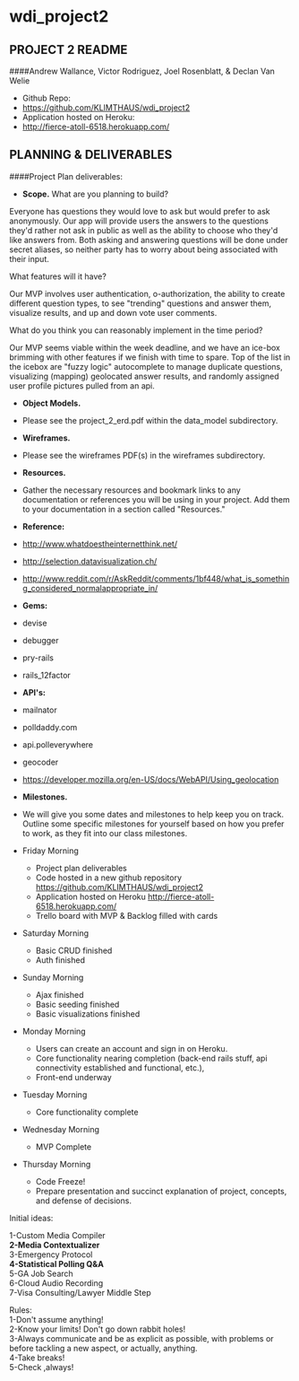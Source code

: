 wdi_project2
============

## PROJECT 2 README
####Andrew Wallance, Victor Rodriguez, Joel Rosenblatt, & Declan Van Welie

* Github Repo: 
* <a href="https://github.com/KLIMTHAUS/wdi_project2">https://github.com/KLIMTHAUS/wdi_project2</a>
* Application hosted on Heroku:
* <a href="http://fierce-atoll-6518.herokuapp.com/">http://fierce-atoll-6518.herokuapp.com/</a>
	

## PLANNING & DELIVERABLES

####Project Plan deliverables:

* **Scope.** 
What are you planning to build? 

Everyone has questions they would love to ask but would prefer to ask anonymously. Our app will provide users the answers to the questions they'd rather not ask in public as well as the ability to choose who they'd like answers from. Both asking and answering questions will be done under secret aliases, so neither party has to worry about being associated with their input. 

What features will it have? 

Our MVP involves user authentication, o-authorization, the ability to create different question types, to see "trending" questions and answer them, visualize results, and up and down vote user comments.

What do you think you can reasonably implement in the time period?

Our MVP seems viable within the week deadline, and we have an ice-box brimming with other features if we finish with time to spare. Top of the list in the icebox are "fuzzy logic" autocomplete to manage duplicate questions, visualizing (mapping) geolocated answer results, and randomly assigned user profile pictures pulled from an api.


* **Object Models.** 
* Please see the project_2_erd.pdf within the data_model subdirectory.

* **Wireframes.** 
* Please see the wireframes PDF(s) in the wireframes subdirectory.

* **Resources.** 
* Gather the necessary resources and bookmark links to any documentation or references you will be using in your project.  Add them to your documentation in a section called "Resources."

* **Reference:**

* http://www.whatdoestheinternetthink.net/
* http://selection.datavisualization.ch/
* http://www.reddit.com/r/AskReddit/comments/1bf448/what_is_something_considered_normalappropriate_in/

* **Gems:**

* devise
* debugger
* pry-rails
* rails_12factor


* **API's:**

* mailnator
* polldaddy.com
* api.polleverywhere
* geocoder
* https://developer.mozilla.org/en-US/docs/WebAPI/Using_geolocation

* **Milestones.** 
* We will give you some dates and milestones to help keep you on track. Outline some specific milestones for yourself based on how you prefer to work, as they fit into our class milestones.

* Friday Morning 
	- Project plan deliverables 
	- Code hosted in a new github repository
	<a href="https://github.com/KLIMTHAUS/wdi_project2">https://github.com/KLIMTHAUS/wdi_project2</a>
	- Application hosted on Heroku
	<a href="http://fierce-atoll-6518.herokuapp.com/">http://fierce-atoll-6518.herokuapp.com/</a>
	- Trello board with MVP & Backlog filled with cards 
* Saturday Morning 
	- Basic CRUD finished
	- Auth finished
* Sunday Morning 
	- Ajax finished
	- Basic seeding finished
	- Basic visualizations finished
* Monday Morning
	- Users can create an account and sign in on Heroku. 
	- Core functionality nearing completion (back-end rails stuff, api connectivity established and functional, etc.), 
	- Front-end underway
* Tuesday Morning
	- Core functionality complete
* Wednesday Morning 
	- MVP Complete
* Thursday Morning
	- Code Freeze!
	- Prepare presentation and succinct explanation of project, concepts, and defense of decisions.

Initial ideas:

1-Custom Media Compiler</br>
<b>2-Media Contextualizer</b></br>
3-Emergency Protocol</br>
<b>4-Statistical Polling Q&A</b></br>
5-GA Job Search</br>
6-Cloud Audio Recording</br>
7-Visa Consulting/Lawyer Middle Step</br>

Rules:</br>
1-Don't assume anything!</br>
2-Know your limits! Don't go down rabbit holes! </br>
3-Always communicate and be as explicit as possible, with problems or before tackling a new aspect, or actually, anything.</br>
4-Take breaks!</br>
5-Check ,always!

